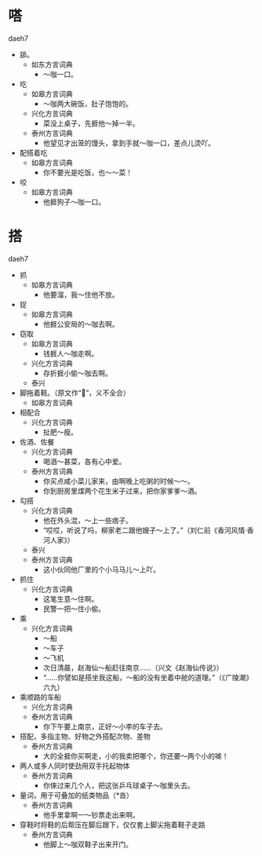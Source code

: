 # 嗒
daeh7
+ 舔。
  * 如东方言词典
    - ～咖一口。
+ 吃
  * 如皋方言词典
    - ～咖两大碗饭，肚子饱饱的。
  * 兴化方言词典
    - 菜没上桌子，先捱他～掉一半。
  * 泰州方言词典
    - 他望见才出笼的馒头，拿到手就～咖一口，差点儿烫吖。
+ 配搭着吃
  * 如皋方言词典
    - 你不要光是吃饭，也～～菜！
+ 咬
  * 如皋方言词典
    - 他捱狗子～咖一口。

# 搭
daeh7
+ 抓
  * 如皋方言词典
    - 他要溜，我～住他不放。
+ 捉
  * 如皋方言词典
    - 他捱公安局的～咖去啊。
+ 窃取
  * 如皋方言词典
    - 钱捱人～咖走啊。
  * 兴化方言词典
    - 存折捱小偷～咖去啊。
  * 泰兴
+ 脚拖着鞋。（原文作“𨃚”，义不全合）
  * 如皋方言词典
+ 相配合
  * 兴化方言词典
    - 扯肥～瘦。
+ 佐酒、佐餐
  * 兴化方言词典
    - 喝酒～甚菜，各有心中爱。
  * 泰州方言词典
    - 你买点咸小菜儿家来，由啊晚上吃粥的时候～～。
    - 你到厨房里煠两个花生米子过来，把你家爹爹～酒。
+ 勾搭
  * 兴化方言词典
    - 他在外头混，～上一些痞子。
    - “哎哎，听说了吗，柳家老二跟他嫂子～上了。”（刘仁前《香河风情·香河人家》）
  * 泰兴
  * 泰州方言词典
    - 这小伙同他厂里的个小马马儿～上吖。
+ 抓住
  * 兴化方言词典
    - 这笔生意～住啊。
    - 民警一把～住小偷。
+ 乘
  * 兴化方言词典
    - ～船
    - ～车子
    - ～飞机
    - 次日清晨，赵海仙～船赶往南京……（兴文《赵海仙传说》）
    - “……你譬如是搭坐我这船，～船的没有坐着中舱的道理。”（《广陵潮》六九）
+ 乘顺路的车船
  * 兴化方言词典
  * 泰州方言词典
    - 你下午要上南京，正好～小李的车子去。
+ 搭配，多指主物、好物之外搭配次物、差物
  * 泰州方言词典
    - 大的全捱你买啊走，小的我卖把哪个，你还要～两个小的㖸！
+ 两人或多人同时使劲用双手托起物体
  * 泰州方言词典
    - 你倈过来几个人，把这张乒乓球桌子～咖里头去。
+ 量词，用于可叠加的纸类物品（*沓）
  * 泰州方言词典
    - 他手里拿啊一～钞票走出来啊。
+ 穿鞋时将鞋的后帮压在脚后跟下，仅仅套上脚尖拖着鞋子走路
  * 泰州方言词典
    - 他脚上～咖双鞋子出来开门。
